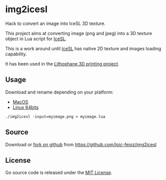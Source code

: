 # img2icesl

Hack to convert an image into IceSL 3D texture.

This project aims at converting image (png and jpeg) into a 3D texture object
in Lua script for [IceSL](http://www.loria.fr/~slefebvr/icesl/).

This is a work around until [IceSL](http://www.loria.fr/~slefebvr/icesl/) has native 2D texture and images loading capability.


It has been used in the [Lithophane 3D printing project](https://github.com/loic-fejoz/loic-fejoz-fabmoments/tree/master/lithophane).

## Usage

Download and rename depending on your platform:
* [MacOS](img2icesl-macos?raw=true)
* [Linux 64bits](img2icesl-linux64?raw=true)

```
./img2icesl -input=myimage.png > myimage.lua
```

## Source

Download or [fork on github](https://github.com/loic-fejoz/img2icesl) from https://github.com/loic-fejoz/img2icesl

## License

Go source code is released under the [MIT License](http://opensource.org/licenses/MIT).
